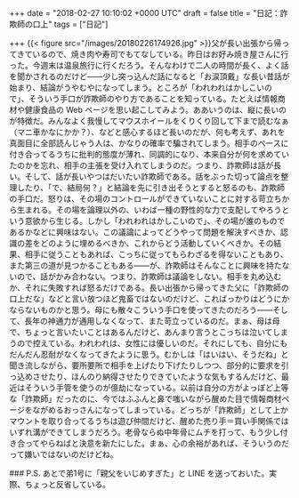 
+++
date = "2018-02-27 10:10:02 +0000 UTC"
draft = false
title = "日記：詐欺師の口上"
tags = ["日記"]

+++
{{< figure src="/images/20180226174926.jpg"  >}}父が長い出張から帰ってきているので、焼き肉や寿司でもてなしている。昨日はお好み焼き屋さんに行った。今週末は温泉旅行に行くだろう。そんなわけで二人の時間が長く、よく話を聞かされるのだけど――少し突っ込んだ話になると「お涙頂戴」な長い昔話が始まり、結論がうやむやになってしまう。ところが「われわれはかしこいので」、そういう手口が詐欺師のやり方であることを知っている。たとえば情報商材や健康食品の Web ページを思い起こしてみよう。ああいうのは、縦に長いのが特徴だ。みんなよく我慢してマウスホイールをくりくり回して下まで読むなぁ（マニ車かなにかか？）、などと感心するほど長いのだが、何も考えず、あれを真面目に全部読んじゃう人は、かなりの確率で騙されてしまう。相手のペースに付き合ってるうちに批判的態度が薄れ、同調的になり、本来自分が何を求めていたのかを忘れ、相手の主張を受け入れてしまうのだ。つまり、詐欺師は話が長い。そして、話が長いやつはだいたい詐欺師である。話をぶった切って論点を整理したり、「で、結局何？」と結論を先に引き出そうとすると怒るのも、詐欺師の手口だ。怒りは、その場のコントロールができていないことに対する苛立ちから生まれる。その場を論理以外の、いわば一種の野性的な力で支配してやろうという意欲から生じる。しかし「われわれはかしこいので」、その場が誰のものであるかなどに興味はない。この議論によってどうやって問題を解決すべきか、認識の差をどのように埋めるべきか、これからどう活動していくべきか。その結果、相手に従うこともあれば、こっちに従ってもらわざるを得ないこともあり、また第三の道が見つかることもある――が、詐欺師はそんなことに興味を持たないので、話がかみ合わない。つまり、詐欺師は議論をしない。相手を丸め込むか、それに失敗すれば怒るだけである。長い出張から帰ってきた父に「詐欺師の口上だな」などと言い放つほど鬼畜ではないのだけど、こればっかりはどうにかならないものかと思う。母にも散々こういう手口を使ってきたのだろう――そして、長年の神通力が通用しなくなって、また苛立っているのだ。まぁ、母は母で、ちょっと言いたいことはあるんだけど、あんまり言うとこっちは泣いてしまうので控えている。われわれは、女性には優しいのだ。それにしても、自分にもだんだん忍耐がなくなってきたように思う。むかしは「はいはい、そうだね」と聞き流しながら、要所要所で相手を上げたり下げたりしつつ、部分的に要求を引っ込めさせたり、ほんのり納得させたりできていたような気もするんだけど、最近はそういう手管を使うのが億劫になっている。以前は自分の方がよっぽど上等な「詐欺師」だったのに、今ではふふんと鼻で嗤いながら醒めた目で情報商材ページをながめるおっさんになってしまっている。どっちが「詐欺師」として上かマウントを取り合ってるうちは遊び仲間だけど、醒めた売り手＝買い手関係ではいずれ溝ができてしまうだろう。老骨ならぬ中年骨にムチを打って、もう少し付き合ってやらねばと決意を新たにした。まぁ、心の余裕があれば、そういうのだって嫌いではないのだけどね。

<div class="section">
    ### P.S.
    あとで弟1号に「親父をいじめすぎた」と LINE を送っておいた。実際、ちょっと反省している。

</div>

